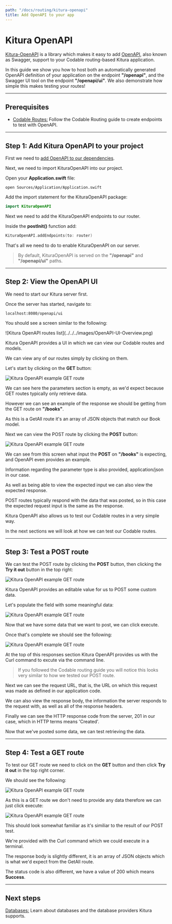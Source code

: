 ```yaml
---
path: "/docs/routing/kitura-openapi"
title: Add OpenAPI to your app
---
```


# Kitura OpenAPI

[Kitura-OpenAPI](https://github.com/IBM-Swift/Kitura-OpenAPI) is a library which makes it easy to add [OpenAPI](https://www.openapis.org), also known as Swagger, support to your Codable routing-based Kitura application.

In this guide we show you how to host both an automatically generated OpenAPI definition of your application on the endpoint **"/openapi"**, and the Swagger UI tool on the endpoint **"/openapi/ui"**. We also demonstrate how simple this makes testing your routes!

---

## Prerequisites

*   [Codable Routes:](./codable-routing) Follow the Codable Routing guide to create endpoints to test with OpenAPI.

---

## Step 1: Add Kitura OpenAPI to your project

First we need to [add OpenAPI to our dependencies](https://github.com/IBM-Swift/Kitura-OpenAPI#getting-started).

Next, we need to import KituraOpenAPI into our project.

Open your **Application.swift** file:
```
open Sources/Application/Application.swift
```

Add the import statement for the KituraOpenAPI package:
```swift
import KituraOpenAPI
```

Next we need to add the KituraOpenAPI endpoints to our router.

Inside the **postInit()** function add:
```swift
KituraOpenAPI.addEndpoints(to: router)
```

That's all we need to do to enable KituraOpenAPI on our server.

>By default, KituraOpenAPI is served on the **"/openapi"** and **"/openapi/ui"** paths.

---

## Step 2: View the OpenAPI UI

We need to start our Kitura server first.

Once the server has started, navigate to:
```
localhost:8080/openapi/ui
```

You should see a screen similar to the following:

<div class="img-container">![Kitura OpenAPI routes list](../../../images/OpenAPI-UI-Overview.png)</div>

Kitura OpenAPI provides a UI in which we can view our Codable routes and models.

We can view any of our routes simply by clicking on them.

Let's start by clicking on the **GET** button:

![Kitura OpenAPI example GET route](../../../images/OpenAPI-UI-GET.png)

We can see here the parameters section is empty, as we'd expect because GET routes typically only retrieve data.

However we can see an example of the response we should be getting from the GET route on **"/books"**.

As this is a GetAll route it's an array of JSON objects that match our Book model.

Next we can view the POST route by clicking the **POST** button:

![Kitura OpenAPI example GET route](../../../images/OpenAPI-UI-POST.png)

We can see from this screen what input the **POST** on **"/books"** is expecting, and OpenAPI even provides an example.

Information regarding the parameter type is also provided, application/json in our case.

As well as being able to view the expected input we can also view the expected response.

POST routes typically respond with the data that was posted, so in this case the expected request input is the same as the response.

Kitura OpenAPI also allows us to test our Codable routes in a very simple way.

In the next sections we will look at how we can test our Codable routes.

---

## Step 3: Test a POST route

We can test the POST route by clicking the **POST** button, then clicking the **Try it out** button in the top right:

![Kitura OpenAPI example GET route](../../../images/OpenAPI-UI-POST-Try.png)

Kitura OpenAPI provides an editable value for us to POST some custom data.

Let's populate the field with some meaningful data:

![Kitura OpenAPI example GET route](../../../images/OpenAPI-UI-POST-Try-Data.png)

Now that we have some data that we want to post, we can click execute.

Once that's complete we should see the following:

![Kitura OpenAPI example GET route](../../../images/OpenAPI-UI-POST-Execute.png)

At the top of this responses section Kitura OpenAPI provides us with the Curl command to excute via the command line.

>If you followed the Codable routing guide you will notice this looks very similar to how we tested our POST route.

Next we can see the request URL, that is, the URL on which this request was made as defined in our application code.

We can also view the response body, the information the server responds to the request with, as well as all of the response headers.

Finally we can see the HTTP response code from the server, 201 in our case, which in HTTP terms means 'Created'.

Now that we've posted some data, we can test retrieving the data.

---

## Step 4: Test a GET route

To test our GET route we need to click on the **GET** button and then click **Try it out** in the top right corner.

We should see the following:

![Kitura OpenAPI example GET route](../../../images/OpenAPI-UI-GET-Try.png)

As this is a GET route we don't need to provide any data therefore we can just click execute:

![Kitura OpenAPI example GET route](../../../images/OpenAPI-UI-GET-Execute.png)

This should look somewhat familiar as it's similiar to the result of our POST test.

We're provided with the Curl command which we could execute in a terminal.

The response body is slightly different, it is an array of JSON objects which is what we'd expect from the GetAll route.

The status code is also different, we have a value of 200 which means **Success**.

---

## Next steps

[Databases:](../databases/what-are-databases) Learn about databases and the database providers Kitura supports.
